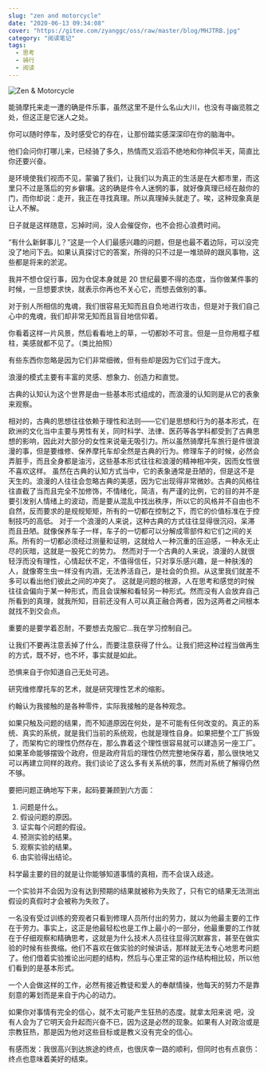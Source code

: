 ```yaml
---
slug: "zen and motorcycle"
date: "2020-06-13 09:34:08"
cover: "https://gitee.com/zyanggc/oss/raw/master/blog/MHJTRB.jpg"
category: "阅读笔记"
tags:
  - 思考
  - 骑行
  - 阅读
---
```


![Zen & Motorcycle](https://gitee.com/zyanggc/oss/raw/master/blog/MHJTRB.jpg)

能骑摩托来走一遭的确是件乐事，虽然这里不是什么名山大川，也没有寻幽览胜之处，但这正是它迷人之处。

你可以随时停车，及时感受它的存在，让那份踏实感深深印在你的脑海中。

他们会问你打哪儿来，已经骑了多久，热情而又滔滔不绝地和你神侃半天，简直比你还要兴奋。

是环境使我们视而不见，蒙骗了我们，让我们以为真正的生活是在大都市里，而这里只不过是落后的穷乡僻壤。这的确是件令人迷惘的事，就好像真理已经在敲你的门，而你却说：走开，我正在寻找真理。所以真理掉头就走了。唉，这种现象真是让人不解。

日子就是这样随意，忘掉时间，没人会催促你，也不会担心浪费时间。

“有什么新鲜事儿？”这是一个人们最感兴趣的问题，但是也最不着边际，可以没完没了地问下去。如果认真探讨它的答案，所得的只不过是一堆琐碎的跟风事物，这些都是将来的淤泥。

我并不想仓促行事，因为仓促本身就是 20 世纪最要不得的态度，当你做某件事的时候，一旦想要求快，就表示你再也不关心它，而想去做别的事。

对于别人所相信的鬼魂，我们很容易无知而且自负地进行攻击，但是对于我们自己心中的鬼魂，我们却非常无知而且盲目地信仰着。

你看着这样一片风景，然后看看地上的草，一切都妙不可言。但是一旦你用框子框柱，美感就都不见了。（类比拍照）

有些东西你忽略是因为它们非常细微，但有些却是因为它们过于庞大。

浪漫的模式主要有丰富的灵感、想象力、创造力和直觉。

古典的认知认为这个世界是由一些基本形式组成的，而浪漫的认知则是从它的表象来观察。

相对的，古典的思想往往依赖于理性和法则——它们是思想和行为的基本形式，在欧洲的文化当中主要与男性有关，同时科学、法律、医药等各学科都受到了古典思想的影响，因此对大部分的女性来说毫无吸引力。所以虽然骑摩托车旅行是件很浪漫的事，但是要维修、保养摩托车却全然是古典的行为。修理车子的时候，必然会弄脏手，而且全身都是油污，这些基本形式往往和浪漫的精神相冲突，因而女性很不喜欢这样。
虽然在古典的认知方式当中，它的表象通常是丑陋的，但是这不是天生的。浪漫的人往往会忽略古典的美感，因为它出现得非常微妙。古典的风格往往直截了当而且完全不加修饰，不情绪化，简洁，有严谨的比例，它的目的并不是要引发别人情绪上的波动，而是要从混乱中找出秩序，所以它的风格并不自由也不自然，反而要求的是规规矩矩，所有的一切都在控制之下，而它的价值标准在于控制技巧的高低。
对于一个浪漫的人来说，这种古典的方式往往显得很沉闷，呆滞而且丑陋。就像保养车子一样，车子的一切都可以分解成零部件和它们之间的关系。所有的一切都必须经过测量和证明，这就给人一种沉重的压迫感，一种永无止尽的灰暗，这就是一股死亡的势力。
然而对于一个古典的人来说，浪漫的人就很轻浮而没有理性，心情起伏不定，不值得信任，只对享乐感兴趣，是一种肤浅的人，就像寄生虫一样没有内涵，无法养活自己，是社会的负担。从这里我们就差不多可以看出他们彼此之间的冲突了。
这就是问题的根源，人在思考和感觉的时候往往会偏向于某一种形式，而且会误解和看轻另一种形式。然而没有人会放弃自己所看到的真理，就我所知，目前还没有人可以真正融合两者，因为这两者之间根本就找不到交会点。

重要的是要学着忍耐，不要想去克服它…我在学习控制自己。

让我们不要再注意丢掉了什么，而要注意获得了什么。让我们把这种过程当做再生的方式，既不好，也不坏，事实就是如此。

恐惧来自于你知道自己无处可逃。

研究维修摩托车的艺术，就是研究理性艺术的缩影。

约翰认为我接触的是各种零件，实际我接触的是各种观念。

如果只触及问题的结果，而不知道原因在何处，是不可能有任何改变的。真正的系统、真实的系统，就是我们当前的系统观，也就是理性自身。如果把整个工厂拆毁了，而架构它的理性仍然存在，那么靠着这个理性很容易就可以建造另一座工厂。如果革命能够摆毁个政府，但是政府背后的理性仍然完整地保存着，那么很快地又可以再建立同样的政府。我们谈论了这么多有关系统的事，然而对系统了解得仍然不够。

要把问题正确地写下来，起码要兼顾到六方面：

1. 问题是什么。
2. 假设问题的原因。
3. 证实每个问题的假设。
4. 预测实验的结果。
5. 观察实验的结果。
6. 由实验得出结论。

科学最主要的目的就是让你能够知道事情的真相，而不会误入歧途。

一个实验并不会因为没有达到预期的结果就被称为失败了，只有它的结果无法测出假设的真假时才会被称为失败了。

一名没有受过训练的旁观者只看到修理人员所付出的劳力，就以为他最主要的工作在于劳力。事实上，这正是他最轻松也是工作上最小的一部分，他最重要的工作就在于仔细观察和精确思考，这就是为什么技术人员往往显得沉默寡言，甚至在做实验的时候有些畏缩。他们不喜欢在做实验的时候讲话，那样就无法专心地思考问题了。他们借着实验推论出问题的结构，然后与心里正常的运作结构相比较，所以他们看到的是基本形式。

一个人会做这样的工作，必然有接近教徒和爱人的奉献情操，他每天的努力不是靠刻意的筹划而是来自于内心的动力。

如果你对事情有完全的信心，就不太可能产生狂热的态度。就拿太阳来说 吧，没有人会为了它明天会升起而兴奋不已，因为这是必然的现象。如果有人对政治或是宗教狂热，那是因为他对这些目标或是教义没有完全的信心。

有感而发：我很高兴到达旅途的终点，也很庆幸一路的顺利，但同时也有点哀伤：终点也意味着美好的结束。
